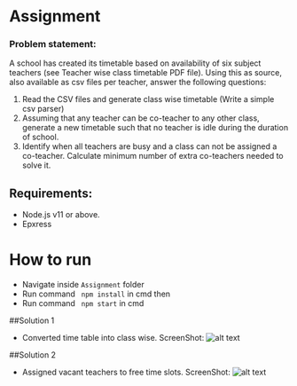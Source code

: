 # Assignment
### Problem statement: 
A school has created its timetable based on availability of six subject teachers (see Teacher wise class timetable PDF file). Using this as source, also available as csv files per teacher, answer the following questions:  
1. Read the CSV files and generate class wise timetable (Write a simple csv parser)  
2. Assuming that any teacher can be co-teacher to any other class, generate a new timetable such that no teacher is idle during the duration of school.  
3. Identify when all teachers are busy and a class can not be assigned a co-teacher. Calculate minimum number of extra co-teachers needed to solve it.


## Requirements:
- Node.js v11 or above.
- Epxress


# How to run
- Navigate inside ```Assignment``` folder
- Run command ``` npm install``` in cmd then
- Run command ``` npm start``` in cmd


##Solution 1
- Converted time table into class wise.
ScreenShot: ![alt text](https://user-images.githubusercontent.com/22792502/99706474-1daf1400-2ac1-11eb-8224-42cb5e2d0aae.png)

##Solution 2
- Assigned vacant teachers to free time slots.
ScreenShot: ![alt text](https://user-images.githubusercontent.com/22792502/99706552-3dded300-2ac1-11eb-8e39-8aa30248e9ce.png)
